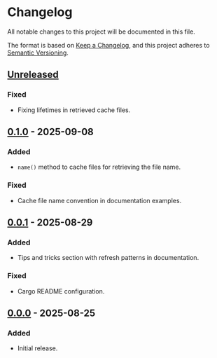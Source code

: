 # Changelog

All notable changes to this project will be documented in this file.

The format is based on [Keep a Changelog](https://keepachangelog.com/en/1.0.0/),
and this project adheres to [Semantic Versioning](https://semver.org/spec/v2.0.0.html).

## [Unreleased]

### Fixed

- Fixing lifetimes in retrieved cache files.

## [0.1.0] - 2025-09-08

### Added

- `name()` method to cache files for retrieving the file name.

### Fixed

- Cache file name convention in documentation examples.

## [0.0.1] - 2025-08-29

### Added

- Tips and tricks section with refresh patterns in documentation.

### Fixed

- Cargo README configuration.

## [0.0.0] - 2025-08-25

### Added

- Initial release.

[Unreleased]: https://github.com/ventaquil/fcache/compare/v0.1.0...HEAD
[0.1.0]: https://github.com/ventaquil/fcache/compare/v0.0.1...v0.1.0
[0.0.1]: https://github.com/ventaquil/fcache/compare/v0.0.0...v0.0.1
[0.0.0]: https://github.com/ventaquil/fcache/releases/tag/v0.0.0
